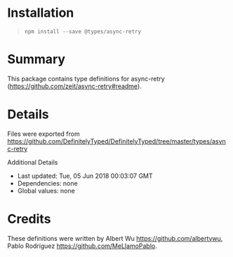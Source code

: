 # Installation
> `npm install --save @types/async-retry`

# Summary
This package contains type definitions for async-retry (https://github.com/zeit/async-retry#readme).

# Details
Files were exported from https://github.com/DefinitelyTyped/DefinitelyTyped/tree/master/types/async-retry

Additional Details
 * Last updated: Tue, 05 Jun 2018 00:03:07 GMT
 * Dependencies: none
 * Global values: none

# Credits
These definitions were written by Albert Wu <https://github.com/albertywu>, Pablo Rodríguez <https://github.com/MeLlamoPablo>.

